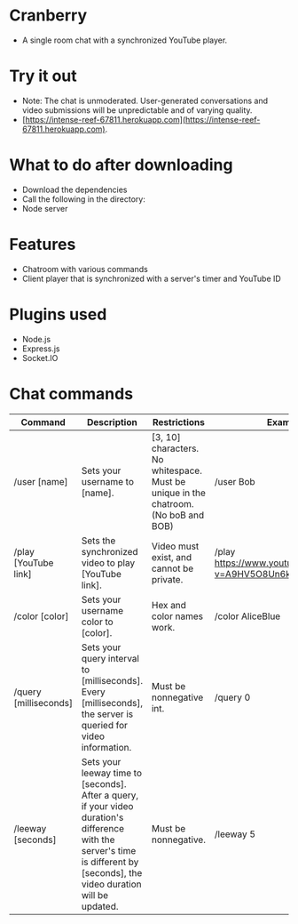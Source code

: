 # Cranberry #
* A single room chat with a synchronized YouTube player.

# Try it out #
* Note: The chat is unmoderated. User-generated conversations and video submissions will be unpredictable and of varying quality.
* [https://intense-reef-67811.herokuapp.com](https://intense-reef-67811.herokuapp.com).

# What to do after downloading #
* Download the dependencies
* Call the following in the directory:
* Node server

# Features
* Chatroom with various commands
* Client player that is synchronized with a server's timer and YouTube ID

# Plugins used #
* Node.js
* Express.js
* Socket.IO

# Chat commands
Command              | Description | Restrictions | Example
---------------------|------------ | ------------ | --------
/user [name]         | Sets your username to [name]. | [3, 10] characters. No whitespace. Must be unique in the chatroom. (No boB and BOB) | /user Bob
/play [YouTube link] | Sets the synchronized video to play [YouTube link]. | Video must exist, and cannot be private. | /play https://www.youtube.com/watch?v=A9HV5O8Un6k
/color [color]       | Sets your username color to [color]. | Hex and color names work. | /color AliceBlue
/query [milliseconds]| Sets your query interval to [milliseconds]. Every [milliseconds], the server is queried for video information. | Must be nonnegative int. | /query 0
/leeway [seconds]    | Sets your leeway time to [seconds]. After a query, if your video duration's difference with the server's time is different by [seconds], the video duration will be updated. | Must be nonnegative. | /leeway 5